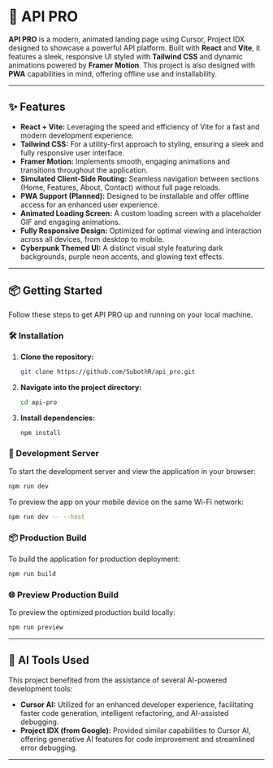 # 🚀 API PRO

**API PRO** is a modern, animated landing page using Cursor, Project IDX designed to showcase a powerful API platform. Built with **React** and **Vite**, it features a sleek, responsive UI styled with **Tailwind CSS** and dynamic animations powered by **Framer Motion**. This project is also designed with **PWA** capabilities in mind, offering offline use and installability.

---

## ✨ Features

* **React + Vite:** Leveraging the speed and efficiency of Vite for a fast and modern development experience.
* **Tailwind CSS:** For a utility-first approach to styling, ensuring a sleek and fully responsive user interface.
* **Framer Motion:** Implements smooth, engaging animations and transitions throughout the application.
* **Simulated Client-Side Routing:** Seamless navigation between sections (Home, Features, About, Contact) without full page reloads.
* **PWA Support (Planned):** Designed to be installable and offer offline access for an enhanced user experience.
* **Animated Loading Screen:** A custom loading screen with a placeholder GIF and engaging animations.
* **Fully Responsive Design:** Optimized for optimal viewing and interaction across all devices, from desktop to mobile.
* **Cyberpunk Themed UI:** A distinct visual style featuring dark backgrounds, purple neon accents, and glowing text effects.

---

## 📦 Getting Started

Follow these steps to get API PRO up and running on your local machine.

### 🛠️ Installation

1.  **Clone the repository:**
    ```bash
    git clone https://github.com/SubothR/api_pro.git
    ```

2.  **Navigate into the project directory:**
    ```bash
    cd api-pro
    ```

3.  **Install dependencies:**
    ```bash
    npm install
    ```

### 🚀 Development Server

To start the development server and view the application in your browser:

```bash
npm run dev
```

To preview the app on your mobile device on the same Wi-Fi network:

```bash
npm run dev -- --host
```

### 📦 Production Build

To build the application for production deployment:

```bash
npm run build
```

### 🌐 Preview Production Build

To preview the optimized production build locally:

```bash
npm run preview
```

---

## 🤖 AI Tools Used

This project benefited from the assistance of several AI-powered development tools:

* **Cursor AI:** Utilized for an enhanced developer experience, facilitating faster code generation, intelligent refactoring, and AI-assisted debugging.
* **Project IDX (from Google):** Provided similar capabilities to Cursor AI, offering generative AI features for code improvement and streamlined error debugging.

---

